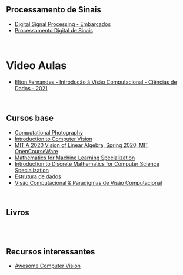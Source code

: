 

<br>


<br>

## Processamento de Sinais

- [Digital Signal Processing - Embarcados](https://www.embarcados.com.br/serie/dsp/)
- [Processamento Digital de Sinais](https://www.youtube.com/watch?v=DmZCPVcnVWE&list=PLYa_nhNE4t1k23ew_bR4ze5P6e8MCJKIQ)

<br>

# Video Aulas

- [Elton Fernandes - Introdução à Visão Computacional - Ciências de Dados - 2021](https://www.youtube.com/watch?v=ACyWgh1wcI0)

<br>

## Cursos base

- [Computational Photography](https://classroom.udacity.com/courses/ud955)
- [Introduction to Computer Vision](https://classroom.udacity.com/courses/ud810)
- [MIT A 2020 Vision of Linear Algebra, Spring 2020, MIT OpenCourseWare](https://www.youtube.com/watch?v=YrHlHbtiSM0&list=PLUl4u3cNGP61iQEFiWLE21EJCxwmWvvek)
- [Mathematics for Machine Learning Specialization](https://www.coursera.org/specializations/mathematics-machine-learning)
- [Introduction to Discrete Mathematics for Computer Science Specialization](https://www.coursera.org/specializations/discrete-mathematics)
- [Estrutura de dados](https://www.youtube.com/watch?v=t5UmwiJMI6Q&list=PLmDIGfkfgKy1pouEOuiW1G681p7u_20O8&index=3)
- [Visão Computacional & Paradigmas de Visão Computacional](https://www.youtube.com/watch?v=dWOZTpmDkas&list=PLna9lEnCr-GuaglkAQE2H-WE6tBYjBN7O)

<br>


## Livros 


<br>





<br>

## Recursos interessantes 

- [Awesome Computer Vision](https://github.com/jbhuang0604/awesome-computer-vision)
  
<br>

